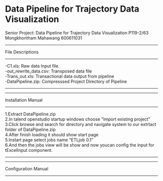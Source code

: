# Data Pipeline for Trajectory Data Visualization
Senior Project: Data Pipeline for Trajectory Data Visualization P119-2/63
Mongkhontham Mahawang 600611031

*************************************************************************
File Descriptions
*************************************************************************
-C1.xls: Raw data Input file.  
-out_rewrite_data.csv: Transposed data file  
-Trans_out.xls: Transactional data output from pipeline  
-DataPipeline.zip: Compresssed Project Directory of Pipeline  
*************************************************************************
*************************************************************************
Installation Manual
*************************************************************************
1.Extract DataPipeline.zip  
2.In talend openstudio startup windows choose "Import existing project"  
3.Click browse and search for directory and navigate system to our extrtact folder of DataPipeline.zip  
4.After finish loading it should show start page   
5.Instart page select jobs name "ETLjob 0.1"  
6.And then the jobs view will be show and now youcan config the input for tExcelInput component.  
*************************************************************************
*************************************************************************
Configuration Manual
*************************************************************************
